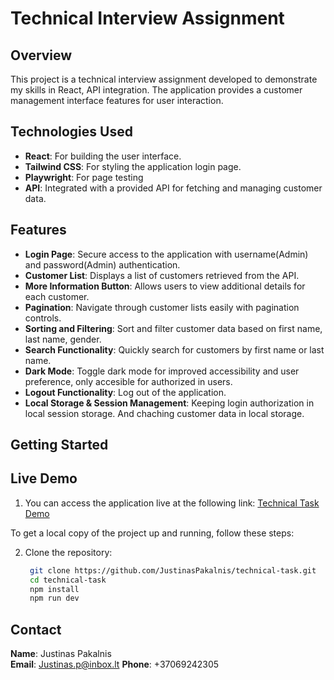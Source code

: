 # Technical Interview Assignment

## Overview

This project is a technical interview assignment developed to demonstrate my skills in React, API integration. The application provides a customer management interface features for user interaction.

## Technologies Used

- **React**: For building the user interface.
- **Tailwind CSS**: For styling the application login page.
- **Playwright**: For page testing
- **API**: Integrated with a provided API for fetching and managing customer data.

## Features

- **Login Page**: Secure access to the application with username(Admin) and password(Admin) authentication.
- **Customer List**: Displays a list of customers retrieved from the API.
- **More Information Button**: Allows users to view additional details for each customer.
- **Pagination**: Navigate through customer lists easily with pagination controls.
- **Sorting and Filtering**: Sort and filter customer data based on first name, last name, gender.
- **Search Functionality**: Quickly search for customers by first name or last name.
- **Dark Mode**: Toggle dark mode for improved accessibility and user preference, only accesible for authorized in users.
- **Logout Functionality**: Log out of the application.
- **Local Storage & Session Management**: Keeping login authorization in local session storage. And chaching customer data in local storage.

## Getting Started

## Live Demo

1. You can access the application live at the following link: [Technical Task Demo](https://technical-task-nine-rho.vercel.app)
   
To get a local copy of the project up and running, follow these steps:

2. Clone the repository:
   ```bash
    git clone https://github.com/JustinasPakalnis/technical-task.git
    cd technical-task
    npm install
    npm run dev
   ```

## Contact

**Name**: Justinas Pakalnis  
**Email**: [Justinas.p@inbox.lt](mailto:Justinas.p@inbox.lt)
**Phone**: +37069242305
